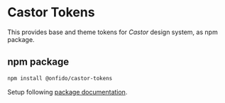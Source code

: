 # Castor Tokens

This provides base and theme tokens for _Castor_ design system, as npm package.

## npm package

```sh
npm install @onfido/castor-tokens
```

Setup following [package documentation](./packages/npm).
